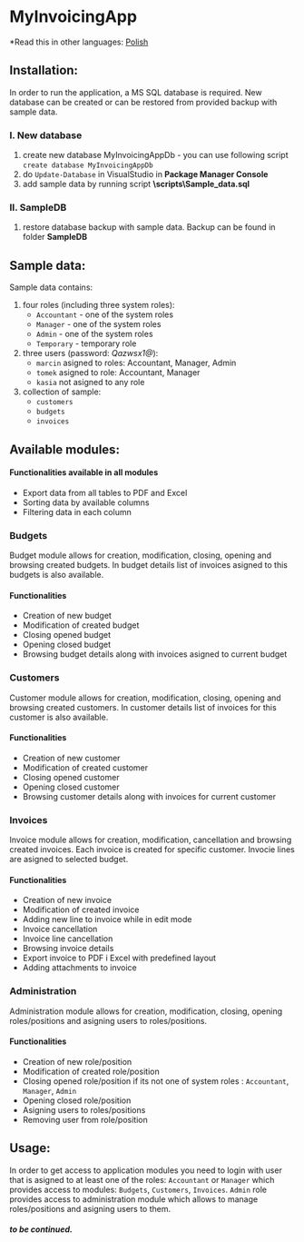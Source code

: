 # MyInvoicingApp

*Read this in other languages: [Polish](README.pl-PL.md)

## Installation:

In order to run the application, a MS SQL database is required. New database can be created or can be restored from provided backup with sample data.

### I. New database 

1. create new database MyInvoicingAppDb - you can use following script ```create database MyInvoicingAppDb```
1. do `Update-Database` in VisualStudio in **Package Manager Console**
1. add sample data by running script **\scripts\Sample_data.sql**


### II. SampleDB

1. restore database backup with sample data. Backup can be found in folder **SampleDB**

## Sample data:

Sample data contains:
1. four roles (including three system roles): 
    * `Accountant` - one of the system roles
    * `Manager` - one of the system roles
    * `Admin` - one of the system roles
    * `Temporary` - temporary role
1. three users (password: _Qazwsx1@_):
    * `marcin` asigned to roles: Accountant, Manager, Admin
    * `tomek` asigned to role: Accountant, Manager
    * `kasia` not asigned to any role
1. collection of sample:
    * `customers`
    * `budgets`
    * `invoices`
    
## Available modules:

#### Functionalities available in all modules
* Export data from all tables to PDF and Excel
* Sorting data by available columns
* Filtering data in each column

### Budgets

Budget module allows for creation, modification, closing, opening and browsing created budgets. In budget details list of invoices asigned to this budgets is also available.

#### Functionalities
* Creation of new budget
* Modification of created budget
* Closing opened budget
* Opening closed budget
* Browsing budget details along with invoices asigned to current budget

### Customers

Customer module allows for creation, modification, closing, opening and browsing created customers. In customer details list of invoices for this customer is also available.

#### Functionalities
* Creation of new customer
* Modification of created customer
* Closing opened customer
* Opening closed customer
* Browsing customer details along with invoices for current customer

### Invoices

Invoice module allows for creation, modification, cancellation and browsing created invoices. Each invoice is created for specific customer. Invocie lines are asigned to selected budget.

#### Functionalities
* Creation of new invoice
* Modification of created invoice
* Adding new line to invoice while in edit mode
* Invoice cancellation
* Invoice line cancellation
* Browsing invoice details
* Export invoice to PDF i Excel with predefined layout
* Adding attachments to invoice

### Administration

Administration module allows for creation, modification, closing, opening roles/positions and asigning users to roles/positions. 

#### Functionalities
* Creation of new role/position
* Modification of created role/position
* Closing opened role/position if its not one of system roles : `Accountant`, `Manager`, `Admin`
* Opening closed role/position
* Asigning users to roles/positions
* Removing user from role/position

## Usage:

In order to get access to application modules you need to login with user that is asigned to at least one of the roles: `Accountant` or `Manager` which provides access to modules: `Budgets`, `Customers`, `Invoices`. 
`Admin` role provides access to administration module which allows to manage roles/positions and asigning users to them.

##### to be continued.
